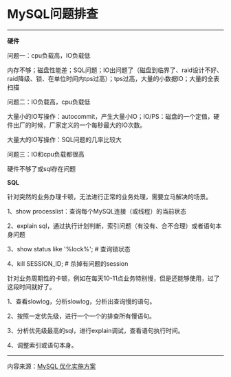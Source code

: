 # MySQL问题排查

---

**硬件**

问题一：cpu负载高，IO负载低

内存不够；磁盘性能差；SQL问题；IO出问题了（磁盘到临界了、raid设计不好、raid降级、锁、在单位时间内tps过高）；tps过高，大量的小数据IO；大量的全表扫描

问题二：IO负载高，cpu负载低

大量小的IO写操作：autocommit，产生大量小IO；IO/PS：磁盘的一个定值，硬件出厂的时候，厂家定义的一个每秒最大的IO次数。

大量大的IO写操作：SQL问题的几率比较大

问题三：IO和cpu负载都很高

硬件不够了或sql存在问题

**SQL**

针对突然的业务办理卡顿，无法进行正常的业务处理，需要立马解决的场景。

1、show processlist：查询每个MySQL连接（或线程）的当前状态

2、explain  sql，通过执行计划判断，索引问题（有没有、合不合理）或者语句本身问题

3、show status  like '%lock%';    \# 查询锁状态

4、kill SESSION\_ID;   \# 杀掉有问题的session

针对业务周期性的卡顿，例如在每天10-11点业务特别慢，但是还能够使用，过了这段时间就好了。

1、查看slowlog，分析slowlog，分析出查询慢的语句。

2、按照一定优先级，进行一个一个的排查所有慢语句。

3、分析优先级最高的sql，进行explain调试，查看语句执行时间。

4、调整索引或语句本身。

---

内容来源：[MySQL 优化实施方案](#)

